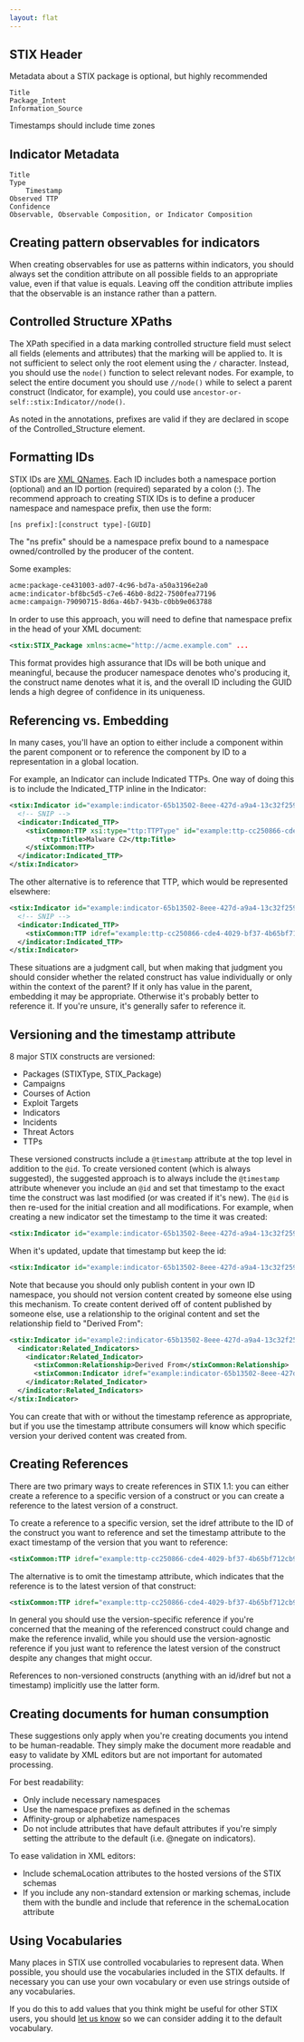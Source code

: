 ```yaml
---
layout: flat
---
```


## STIX Header
Metadata about a STIX package is optional, but highly recommended

    Title
    Package_Intent
    Information_Source


Timestamps should include time zones

## Indicator Metadata

	Title
	Type
    	Timestamp
	Observed TTP
	Confidence
	Observable, Observable Composition, or Indicator Composition 


## Creating pattern observables for indicators
When creating observables for use as patterns within indicators, you should always set the condition attribute on all possible fields to an appropriate value, even if that value is equals. Leaving off the condition attribute implies that the observable is an instance rather than a pattern.


## Controlled Structure XPaths

The XPath specified in a data marking controlled structure field must select all fields (elements and attributes) that the marking will be applied to. It is not sufficient to select only the root element using the `/` character. Instead, you should use the `node()` function to select relevant nodes. For example, to select the entire document you should use `//node()` while to select a parent construct (Indicator, for example), you could use `ancestor-or-self::stix:Indicator//node()`.

As noted in the annotations, prefixes are valid if they are declared in scope of the Controlled_Structure element.
## Formatting IDs

STIX IDs are [XML QNames](http://en.wikipedia.org/wiki/QName). Each ID includes both a namespace portion (optional) and an ID portion (required) separated by a colon (:). The recommend approach to creating STIX IDs is to define a producer namespace and namespace prefix, then use the form:

`[ns prefix]:[construct type]-[GUID]`

The "ns prefix" should be a namespace prefix bound to a namespace owned/controlled by the producer of the content.

Some examples:
```xml
acme:package-ce431003-ad07-4c96-bd7a-a50a3196e2a0
acme:indicator-bf8bc5d5-c7e6-46b0-8d22-7500fea77196
acme:campaign-79090715-8d6a-46b7-943b-c0bb9e063788
```

In order to use this approach, you will need to define that namespace prefix in the head of your XML document:

```xml
<stix:STIX_Package xmlns:acme="http://acme.example.com" ...
```

This format provides high assurance that IDs will be both unique and meaningful, because the producer namespace denotes who's producing it, the construct name denotes what it is, and the overall ID including the GUID lends a high degree of confidence in its uniqueness.

## Referencing vs. Embedding

In many cases, you'll have an option to either include a component within the parent component or to reference the component by ID to a representation in a global location.

For example, an Indicator can include Indicated TTPs. One way of doing this is to include the Indicated_TTP inline in the Indicator:

```xml
<stix:Indicator id="example:indicator-65b13502-8eee-427d-a9a4-13c32f259410" timestamp="2014-02-20T09:00:00.000000" xsi:type="indicator:IndicatorType">
  <!-- SNIP -->
  <indicator:Indicated_TTP>
    <stixCommon:TTP xsi:type="ttp:TTPType" id="example:ttp-cc250866-cde4-4029-bf37-4b65bf712cb9">
        <ttp:Title>Malware C2</ttp:Title>
    </stixCommon:TTP>
  </indicator:Indicated_TTP>
</stix:Indicator>
```

The other alternative is to reference that TTP, which would be represented elsewhere:
```xml
<stix:Indicator id="example:indicator-65b13502-8eee-427d-a9a4-13c32f259410" timestamp="2014-02-20T09:00:00.000000" xsi:type="indicator:IndicatorType">
  <!-- SNIP -->
  <indicator:Indicated_TTP>
    <stixCommon:TTP idref="example:ttp-cc250866-cde4-4029-bf37-4b65bf712cb9" />
  </indicator:Indicated_TTP>
</stix:Indicator>
```

These situations are a judgment call, but when making that judgment you should consider whether the related construct has value individually or only within the context of the parent? If it only has value in the parent, embedding it may be appropriate. Otherwise it's probably better to reference it. If you're unsure, it's generally safer to reference it.

## Versioning and the timestamp attribute

8 major STIX constructs are versioned:

* Packages (STIXType, STIX_Package)
* Campaigns
* Courses of Action
* Exploit Targets
* Indicators
* Incidents
* Threat Actors
* TTPs

These versioned constructs include a `@timestamp` attribute at the top level in addition to the `@id`. To create versioned content (which is always suggested), the suggested approach is to always include the `@timestamp` attribute whenever you include an `@id` and set that timestamp to the exact time the construct was last modified (or was created if it's new). The `@id` is then re-used for the initial creation and all modifications. For example, when creating a new indicator set the timestamp to the time it was created:

```xml
<stix:Indicator id="example:indicator-65b13502-8eee-427d-a9a4-13c32f259410" timestamp="2014-02-20T09:00:00.000000" xsi:type="indicator:IndicatorType" />
```

When it's updated, update that timestamp but keep the id:

```xml
<stix:Indicator id="example:indicator-65b13502-8eee-427d-a9a4-13c32f259410" timestamp="2014-02-21T12:32:13.234234" xsi:type="indicator:IndicatorType" />
```

Note that because you should only publish content in your own ID namespace, you should not version content created by someone else using this mechanism. To create content derived off of content published by someone else, use a relationship to the original content and set the relationship field to "Derived From":

```xml
<stix:Indicator id="example2:indicator-65b13502-8eee-427d-a9a4-13c32f259410" timestamp="2014-02-22T16:23:37.456332" xsi:type="indicator:IndicatorType">
  <indicator:Related_Indicators>
    <indicator:Related_Indicator>
      <stixCommon:Relationship>Derived From</stixCommon:Relationship>
      <stixCommon:Indicator idref="example:indicator-65b13502-8eee-427d-a9a4-13c32f259410" />
    </indicator:Related_Indicator>
  </indicator:Related_Indicators>
</stix:Indicator>
```

You can create that with or without the timestamp reference as appropriate, but if you use the timestamp attribute consumers will know which specific version your derived content was created from.


## Creating References

There are two primary ways to create references in STIX 1.1: you can either create a reference to a specific version of a construct or you can create a reference to the latest version of a construct.

To create a reference to a specific version, set the idref attribute to the ID of the construct you want to reference and set the timestamp attribute to the exact timestamp of the version that you want to reference:

```xml
<stixCommon:TTP idref="example:ttp-cc250866-cde4-4029-bf37-4b65bf712cb9" timestamp="2014-02-20T09:00:00.000000" />
```

The alternative is to omit the timestamp attribute, which indicates that the reference is to the latest version of that construct:
```xml
<stixCommon:TTP idref="example:ttp-cc250866-cde4-4029-bf37-4b65bf712cb9" />
```

In general you should use the version-specific reference if you're concerned that the meaning of the referenced construct could change and make the reference invalid, while you should use the version-agnostic reference if you just want to reference the latest version of the construct despite any changes that might occur.

References to non-versioned constructs (anything with an id/idref but not a timestamp) implicitly use the latter form.

## Creating documents for human consumption

These suggestions only apply when you're creating documents you intend to be human-readable. They simply make the document more readable and easy to validate by XML editors but are not important for automated processing.

For best readability:
* Only include necessary namespaces
* Use the namespace prefixes as defined in the schemas
* Affinity-group or alphabetize namespaces
* Do not include attributes that have default attributes if you're simply setting the attribute to the default (i.e. @negate on indicators).

To ease validation in XML editors:
* Include schemaLocation attributes to the hosted versions of the STIX schemas
* If you include any non-standard extension or marking schemas, include them with the bundle and include that reference in the schemaLocation attribute

## Using Vocabularies

Many places in STIX use controlled vocabularies to represent data. When possible, you should use the vocabularies included in the STIX defaults. If necessary you can use your own vocabulary or even use strings outside of any vocabularies.

If you do this to add values that you think might be useful for other STIX users, you should [let us know](https://github.com/STIXProject/schemas/wiki#feedback) so we can consider adding it to the default vocabulary.

